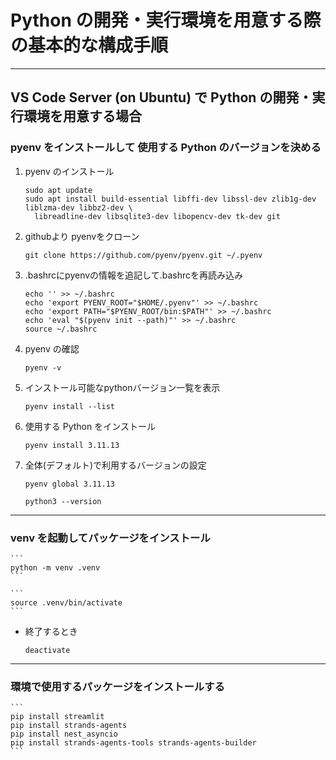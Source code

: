 # Python の開発・実行環境を用意する際の基本的な構成手順

---
## VS Code Server (on Ubuntu) で Python の開発・実行環境を用意する場合

### pyenv をインストールして 使用する Python のバージョンを決める

1. pyenv のインストール

    ```
    sudo apt update
    sudo apt install build-essential libffi-dev libssl-dev zlib1g-dev liblzma-dev libbz2-dev \
      libreadline-dev libsqlite3-dev libopencv-dev tk-dev git
    
    ```

1. githubより pyenvをクローン
    ```
    git clone https://github.com/pyenv/pyenv.git ~/.pyenv
    ```

1. .bashrcにpyenvの情報を追記して.bashrcを再読み込み

    ```
    echo '' >> ~/.bashrc
    echo 'export PYENV_ROOT="$HOME/.pyenv"' >> ~/.bashrc
    echo 'export PATH="$PYENV_ROOT/bin:$PATH"' >> ~/.bashrc
    echo 'eval "$(pyenv init --path)"' >> ~/.bashrc
    source ~/.bashrc
    ```

1. pyenv の確認

    ```
    pyenv -v 
    ```

1. インストール可能なpythonバージョン一覧を表示

    ```
    pyenv install --list
    ```


1. 使用する Python をインストール

    ```
    pyenv install 3.11.13
    ```


1. 全体(デフォルト)で利用するバージョンの設定

    ```
    pyenv global 3.11.13
    ```

    ```
    python3 --version
    ```

---

### venv を起動してパッケージをインストール

    ```
    python -m venv .venv
    ```

    ```
    source .venv/bin/activate
    ```

* 終了するとき

    ```
    deactivate
    ```

---

### 環境で使用するパッケージをインストールする

    ```
    pip install streamlit
    pip install strands-agents
    pip install nest_asyncio
    pip install strands-agents-tools strands-agents-builder
    ```




